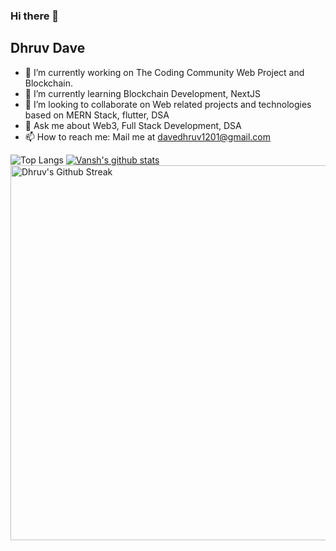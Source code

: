 ### Hi there 👋
## Dhruv Dave

- 🔭 I’m currently working on The Coding Community Web Project and Blockchain.
- 🌱 I’m currently learning Blockchain Development, NextJS
- 👯 I’m looking to collaborate on Web related projects and technologies based on MERN Stack, flutter, DSA
- 💬 Ask me about Web3, Full Stack Development, DSA
- 📫 How to reach me: Mail me at davedhruv1201@gmail.com


![Top Langs](https://github-readme-stats.vercel.app/api/top-langs/?username=DhruvDave12&theme=nightowl&layout=compact&hide=html)
[![Vansh's github stats](https://github-readme-stats.vercel.app/api?username=DhruvDave12&theme=nightowl)](https://github.com/DhruvDave12/github-readme-stats)
<img align="center" src="https://github-readme-streak-stats.herokuapp.com/?user=DhruvDave12&theme=nightowl&hide_border=true" alt="Dhruv's Github Streak" width="600"/>
